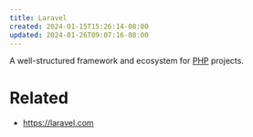 ```yaml
---
title: Laravel
created: 2024-01-15T15:26:14-08:00
updated: 2024-01-26T09:07:16-08:00
---
```


A well-structured framework and ecosystem for [PHP](PHP.md) projects.

# Related

* https://laravel.com
